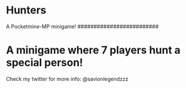# Hunters
A Pocketmine-MP minigame!
#########################
# A minigame where 7 players hunt a special person!
Check my twitter for more info: @savionlegendzzz
